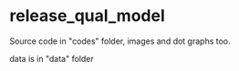 # release_qual_model
Source code in "codes" folder, images and dot graphs too.

data is in "data" folder
